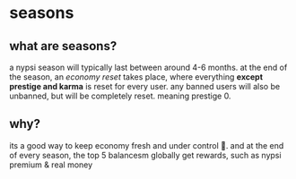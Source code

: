 # seasons

## what are seasons?

a nypsi season will typically last between around 4-6 months. at the end of the season, an _economy reset_ takes place, where
everything **except prestige and karma** is reset for every user. any banned users will also be unbanned, but will be
completely reset. meaning prestige 0.

## why?

its a good way to keep economy fresh and under control 🙂. and at the end of every season, the top 5 balancesm globally get
rewards, such as nypsi premium & real money
